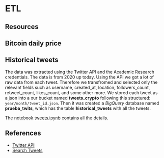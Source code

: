 # ETL 

## Resources 

## Bitcoin daily price 

## Historical tweets 

The data was extracted using the Twitter API and the Academic Research credentials. The data is from 2020 up today. Using the API we got a lot of raw data from each tweet. Therefore we transfromed and selected only the relevant fields such as username, created_at, location, followers_count, retweet_count, likes_count, and some other more. We stored each tweet as a json into a our bucket named **tweets_crypto** following this structured: `year/month/tweet_id.json`. Then it was created a *BigQuery* database named **prueba_twits**, which has the table **historical_tweets** with all the tweets.

The notebook [tweets.ipynb](https://github.com/ro-juja/probable-umbrella/blob/main/src/tweets.ipynb) contains all the details. 

## References

- [Twitter API](https://developer.twitter.com/en/docs/twitter-api)
- [Search Tweets](https://developer.twitter.com/en/docs/twitter-api/tweets/search/integrate/build-a-query)
